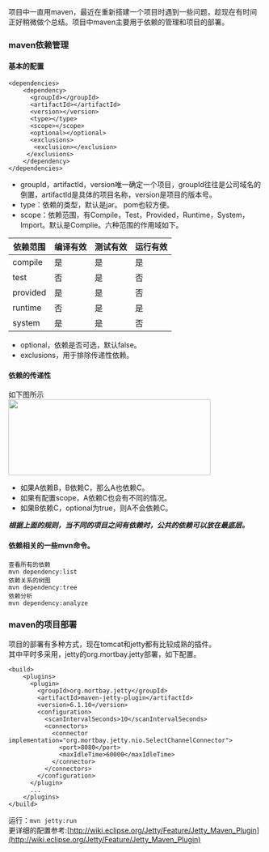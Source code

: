 
项目中一直用maven，最近在重新搭建一个项目时遇到一些问题，趁现在有时间正好稍微做个总结。项目中maven主要用于依赖的管理和项目的部署。  
   
### maven依赖管理        
  
#### 基本的配置  

```  
<dependencies>   
	<dependency>
	  <groupId></groupId>   
	  <artifactId></artifactId>  
	  <version></version>  
	  <type></type>  
	  <scope></scope>  
	  <optional></optional>  
	  <exclusions>
       <exclusion></exclusion>  
     </exclusions>   
    </dependency>
</dependencies>    
```  
* groupId，artifactId，version唯一确定一个项目，groupId往往是公司域名的倒置，artifactId是具体的项目名称，version是项目的版本号。  
* type：依赖的类型，默认是jar。 pom也较方便。  
* scope：依赖范围，有Compile，Test，Provided，Runtime，System，Import。默认是Complie。六种范围的作用域如下。     
     
|依赖范围|编译有效|测试有效|运行有效|  
|----|----|----|----|  
|compile|是|是|是|  
|test|否|是|否|  
|provided|是|是|否|  
|runtime|否|是|是|  
|system|是|是|否|  
 
* optional，依赖是否可选，默认false。  
* exclusions，用于排除传递性依赖。  

#### 依赖的传递性     
  
如下图所示   
<img src="http://blogguo.b0.upaiyun.com/maven-dependency.jpg" width="400" height="150">    

* 如果A依赖B，B依赖C，那么A也依赖C。    
* 如果有配置scope，A依赖C也会有不同的情况。  
* 如果B依赖C，optional为true，则A不会依赖C。   
 
***根据上面的规则，当不同的项目之间有依赖时，公共的依赖可以放在最底层。***  
  
####  依赖相关的一些mvn命令。    

```      
查看所有的依赖
mvn dependency:list    
依赖关系的树图
mvn dependency:tree    
依赖分析
mvn dependency:analyze  
```
    
### maven的项目部署  
项目的部署有多种方式，现在tomcat和jetty都有比较成熟的插件。    
其中平时多采用，jetty的org.mortbay.jetty部署，如下配置。
  
```      
<build>
    <plugins>
      <plugin>
        <groupId>org.mortbay.jetty</groupId>
        <artifactId>maven-jetty-plugin</artifactId>
        <version>6.1.10</version>
        <configuration>
          <scanIntervalSeconds>10</scanIntervalSeconds>
          <connectors>
            <connector implementation="org.mortbay.jetty.nio.SelectChannelConnector">
              <port>8080</port>
              <maxIdleTime>60000</maxIdleTime>
            </connector>
          </connectors>
        </configuration>
      </plugin>
      ...
    </plugins>
</build>   
```     
运行：`mvn jetty:run`    
更详细的配置参考:[http://wiki.eclipse.org/Jetty/Feature/Jetty_Maven_Plugin](http://wiki.eclipse.org/Jetty/Feature/Jetty_Maven_Plugin)

      



              
  






